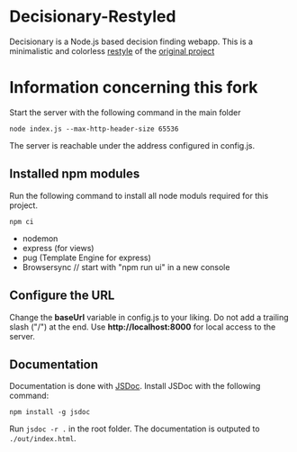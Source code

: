 # Decisionary-Restyled
Decisionary is a Node.js based decision finding webapp. This is a minimalistic and colorless <span style="text-decoration: underline">restyle</span> of the [original project](https://github.com/SchulzeAS/Decisionary)

# Information concerning this fork

Start the server with the following command in the main folder
```
node index.js --max-http-header-size 65536
```
The server is reachable under the address configured in config.js.

## Installed npm modules

Run the following command to install all node moduls required for this project.
```
npm ci
```

- nodemon 
- express (for views)
- pug (Template Engine for express)
- Browsersync // start with "npm run ui" in a new console

## Configure the URL
Change the **baseUrl** variable in config.js to your liking. Do not add a trailing slash ("/") at the end.
Use **http://localhost:8000** for local access to the server. 

## Documentation

Documentation is done with [JSDoc](https://jsdoc.app/). 
Install JSDoc with the following command:
```
npm install -g jsdoc
```
Run `jsdoc -r .` in the root folder. The documentation is outputed to `./out/index.html`.
